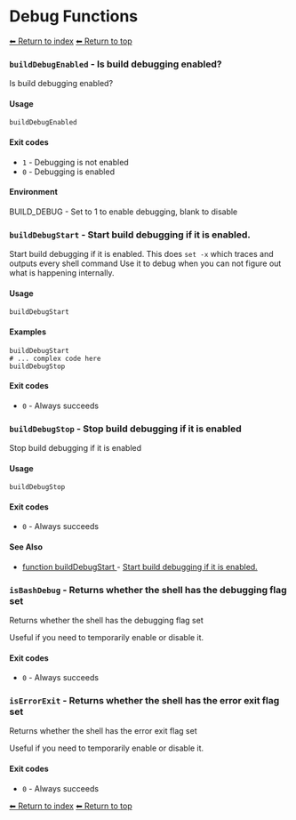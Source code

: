 # Debug Functions

[⬅ Return to index](index.md)
[⬅ Return to top](../index.md)


### `buildDebugEnabled` - Is build debugging enabled?

Is build debugging enabled?

#### Usage

    buildDebugEnabled
    

#### Exit codes

- `1` - Debugging is not enabled
- `0` - Debugging is enabled

#### Environment

BUILD_DEBUG - Set to 1 to enable debugging, blank to disable

### `buildDebugStart` - Start build debugging if it is enabled.

Start build debugging if it is enabled.
This does `set -x` which traces and outputs every shell command
Use it to debug when you can not figure out what is happening internally.

#### Usage

    buildDebugStart
    

#### Examples

    buildDebugStart
    # ... complex code here
    buildDebugStop

#### Exit codes

- `0` - Always succeeds

### `buildDebugStop` - Stop build debugging if it is enabled

Stop build debugging if it is enabled

#### Usage

    buildDebugStop
    

#### Exit codes

- `0` - Always succeeds

#### See Also

- [function buildDebugStart
](./docs/tools/debug.md
) - [Start build debugging if it is enabled.
](https://github.com/zesk/build/blob/main/bin/build/tools/debug.sh#L38
)

### `isBashDebug` - Returns whether the shell has the debugging flag set

Returns whether the shell has the debugging flag set

Useful if you need to temporarily enable or disable it.

#### Exit codes

- `0` - Always succeeds

### `isErrorExit` - Returns whether the shell has the error exit flag set

Returns whether the shell has the error exit flag set

Useful if you need to temporarily enable or disable it.

#### Exit codes

- `0` - Always succeeds

[⬅ Return to index](index.md)
[⬅ Return to top](../index.md)
